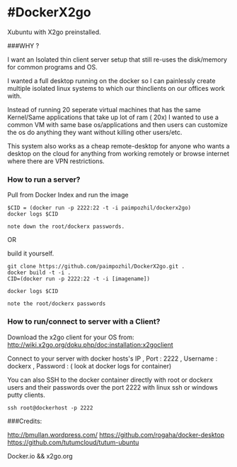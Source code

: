 #DockerX2go
==========

Xubuntu with X2go preinstalled.

###WHY ?

I want an Isolated thin client server setup that still re-uses the disk/memory for common programs and OS.

I wanted a full desktop running on the docker so I can painlessly create multiple isolated linux systems to which our thinclients on our offices work with.

Instead of running 20 seperate virtual machines that has the same Kernel/Same applications that take up lot of ram ( 20x) I wanted to use a common VM with same base os/applications and then users can customize the os do anything they want without killing other users/etc.

This system also works as a cheap remote-desktop for anyone who wants a desktop on the cloud for anything from working remotely or browse internet where there are VPN restrictions.


### How to run a server?

Pull from Docker Index and run the image

```
$CID = (docker run -p 2222:22 -t -i paimpozhil/dockerx2go)
docker logs $CID

note down the root/dockerx passwords.
```

OR

build it yourself.

```
git clone https://github.com/paimpozhil/DockerX2go.git .
docker build -t -i .
CID=(docker run -p 2222:22 -t -i [imagename])

docker logs $CID

note the root/dockerx passwords
```


### How to run/connect to server with a Client?

Download the x2go client for your OS from:
http://wiki.x2go.org/doku.php/doc:installation:x2goclient

Connect to your server with docker hosts's IP , Port : 2222 , Username : dockerx , Password : ( look at docker logs for container)

You can also SSH to the docker container directly with root or dockerx users and their passwords over the port 2222 with linux ssh or windows putty clients.

```
ssh root@dockerhost -p 2222
```

###Credits:

http://bmullan.wordpress.com/
https://github.com/rogaha/docker-desktop
https://github.com/tutumcloud/tutum-ubuntu

Docker.io && x2go.org
